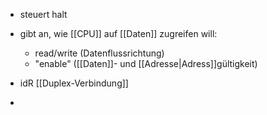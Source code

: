 - steuert halt
- gibt an, wie [[CPU]] auf [[Daten]] zugreifen will: 
	- read/write (Datenflussrichtung)
	- "enable" ([[Daten]]- und [[Adresse|Adress]]gültigkeit)


- idR [[Duplex-Verbindung]]
- 